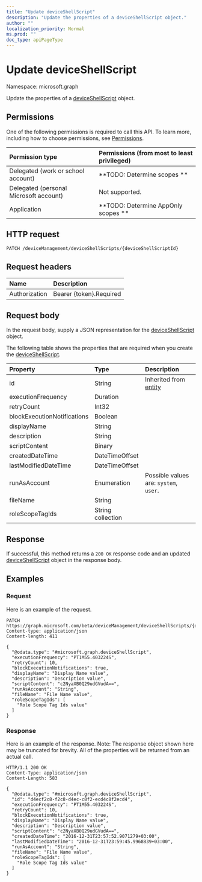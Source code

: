 ```yaml
---
title: "Update deviceShellScript"
description: "Update the properties of a deviceShellScript object."
author: ""
localization_priority: Normal
ms.prod: ""
doc_type: apiPageType
---
```


# Update deviceShellScript

Namespace: microsoft.graph

Update the properties of a [deviceShellScript](../resources/deviceshellscript.md) object.

## Permissions
One of the following permissions is required to call this API. To learn more, including how to choose permissions, see [Permissions](/concepts/permissions-reference.md).

|Permission type|Permissions (from most to least privileged)|
|:---|:---|
|Delegated (work or school account)|**TODO: Determine scopes **|
|Delegated (personal Microsoft account)|Not supported.|
|Application|**TODO: Determine AppOnly scopes **|

## HTTP request
<!-- {
  "blockType": "ignored"
}
-->
``` http
PATCH /deviceManagement/deviceShellScripts/{deviceShellScriptId}
```

## Request headers
|Name|Description|
|:---|:---|
|Authorization|Bearer {token}.Required|

## Request body
In the request body, supply a JSON representation for the [deviceShellScript](../resources/deviceshellscript.md) object.

The following table shows the properties that are required when you create the [deviceShellScript](../resources/deviceshellscript.md).

|Property|Type|Description|
|:---|:---|:---|
|id|String| Inherited from [entity](../resources/entity.md)|
|executionFrequency|Duration||
|retryCount|Int32||
|blockExecutionNotifications|Boolean||
|displayName|String||
|description|String||
|scriptContent|Binary||
|createdDateTime|DateTimeOffset||
|lastModifiedDateTime|DateTimeOffset||
|runAsAccount|Enumeration| Possible values are: `system`, `user`.|
|fileName|String||
|roleScopeTagIds|String collection||



## Response
If successful, this method returns a `200 OK` response code and an updated [deviceShellScript](../resources/deviceshellscript.md) object in the response body.

## Examples

### Request
Here is an example of the request.
<!-- {
  "blockType": "request",
  "name": "update_deviceshellscript"
}
-->
``` http
PATCH https://graph.microsoft.com/beta/deviceManagement/deviceShellScripts/{deviceShellScriptId}
Content-type: application/json
Content-length: 411

{
  "@odata.type": "#microsoft.graph.deviceShellScript",
  "executionFrequency": "PT1M55.403224S",
  "retryCount": 10,
  "blockExecutionNotifications": true,
  "displayName": "Display Name value",
  "description": "Description value",
  "scriptContent": "c2NyaXB0Q29udGVudA==",
  "runAsAccount": "String",
  "fileName": "File Name value",
  "roleScopeTagIds": [
    "Role Scope Tag Ids value"
  ]
}
```

### Response
Here is an example of the response. Note: The response object shown here may be truncated for brevity. All of the properties will be returned from an actual call.
<!-- {
  "blockType": "response",
  "truncated": true
}
-->
``` http
HTTP/1.1 200 OK
Content-Type: application/json
Content-Length: 583

{
  "@odata.type": "#microsoft.graph.deviceShellScript",
  "id": "d4ecf2c8-f2c8-d4ec-c8f2-ecd4c8f2ecd4",
  "executionFrequency": "PT1M55.403224S",
  "retryCount": 10,
  "blockExecutionNotifications": true,
  "displayName": "Display Name value",
  "description": "Description value",
  "scriptContent": "c2NyaXB0Q29udGVudA==",
  "createdDateTime": "2016-12-31T23:57:52.9071279+03:00",
  "lastModifiedDateTime": "2016-12-31T23:59:45.9968839+03:00",
  "runAsAccount": "String",
  "fileName": "File Name value",
  "roleScopeTagIds": [
    "Role Scope Tag Ids value"
  ]
}
```

